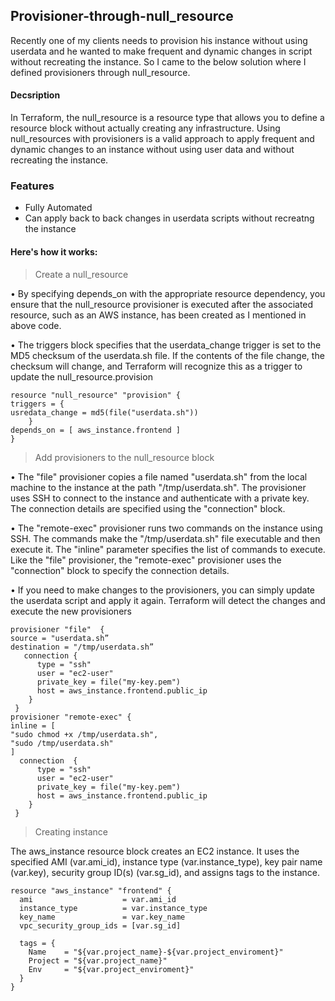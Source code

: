 ## Provisioner-through-null_resource

Recently one of my clients needs to provision his instance without using userdata and he wanted to make frequent and dynamic changes in script without recreating the instance. So I came to the below solution where I defined provisioners through null_resource.

#### Decsription

In Terraform, the null_resource is a resource type that allows you to define a resource block without actually creating any infrastructure.
Using null_resources with provisioners is a valid approach to apply frequent and dynamic changes to an instance without using user data and without recreating the instance. 
 
### Features
- Fully Automated
- Can apply back to back changes in userdata scripts without recreatng the instance

#### Here's how it works:

> Create a null_resource

• By specifying depends_on with the appropriate resource dependency, you ensure that the null_resource provisioner is executed after the associated resource, such as an AWS instance, has been created as I mentioned in above code.

• The triggers block specifies that the userdata_change trigger is set to the MD5 checksum of the userdata.sh file. If the contents of the file change, the checksum will change, and Terraform will recognize this as a trigger to update the null_resource.provision

```
resource "null_resource" "provision" { 
triggers = { 
usredata_change = md5(file("userdata.sh"))    
    }                                                              
depends_on = [ aws_instance.frontend ]          
}
```
> Add provisioners to the null_resource block

•	The "file" provisioner copies a file named "userdata.sh" from the local machine to the instance at the path "/tmp/userdata.sh". The provisioner uses SSH to connect to the instance and authenticate with a private key. The connection details are specified using the "connection" block.

•	The "remote-exec" provisioner runs two commands on the instance using SSH. The commands make the "/tmp/userdata.sh" file executable and then execute it. The "inline" parameter specifies the list of commands to execute. Like the "file" provisioner, the "remote-exec" provisioner uses the "connection" block to specify the connection details.

•	If you need to make changes to the provisioners, you can simply update the userdata script and apply it again. Terraform will detect the changes and execute the new provisioners

```
provisioner "file"  {  
source = "userdata.sh”
destination = "/tmp/userdata.sh”
   connection { 
      type = "ssh"                                                       
      user = "ec2-user" 
      private_key = file("my-key.pem") 
      host = aws_instance.frontend.public_ip 
    } 
 }  
provisioner "remote-exec" { 
inline = [ 
"sudo chmod +x /tmp/userdata.sh", 
"sudo /tmp/userdata.sh"                                           
] 
  connection  {  
      type = "ssh" 
      user = "ec2-user" 
      private_key = file("my-key.pem") 
      host = aws_instance.frontend.public_ip 
    } 
 } 
```
> Creating instance

The aws_instance resource block creates an EC2 instance. It uses the specified AMI (var.ami_id), instance type (var.instance_type), key pair name (var.key), security group ID(s) (var.sg_id), and assigns tags to the instance.

```
resource "aws_instance" "frontend" {
  ami                    = var.ami_id
  instance_type          = var.instance_type
  key_name               = var.key_name
  vpc_security_group_ids = [var.sg_id]

  tags = {
    Name    = "${var.project_name}-${var.project_enviroment}"
    Project = "${var.project_name}"
    Env     = "${var.project_enviroment}"
  }
}
```

